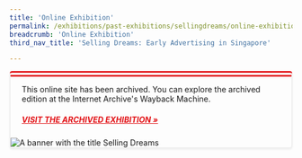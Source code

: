 ```yaml
---
title: 'Online Exhibition'
permalink: /exhibitions/past-exhibitions/sellingdreams/online-exhibition/
breadcrumb: 'Online Exhibition'
third_nav_title: 'Selling Dreams: Early Advertising in Singapore'

---
```



<div class="container__exh__card padding padding--bottom--lg" style="border-left: 2px solid #efefef; border-right: 2px solid #efefef; border-bottom: 2px solid #efefef; border-top: 10px double #E21216; box-shadow: 0px 2px 3px #efefef; border-radius: 5px; margin-bottom: 15px;">
             <div class="container__exh__description">
                <div class="row">
                    <div class="col">
                        <p style="padding: 0 20px; margin-bottom: 0px;">This online site has been archived. You can explore the archived edition at the Internet Archive's Wayback Machine.
                        </p>
                        <h5 style="padding: 0 20px; margin-top: 20px;"><a href="https://web.archive.org/web/20210816094323/https:/www.nlb.gov.sg/exhibitions/sellingdreams/" target="_blank" rel="noopener" style="color:#E21216;">VISIT THE ARCHIVED EXHIBITION &#187;</a></h5>
                        <img src="/images/event-images/sellingdreams/selling-dreams-main-image.jpg" alt="A banner with the title Selling Dreams">
                    </div>
                </div>
            </div>
</div>


